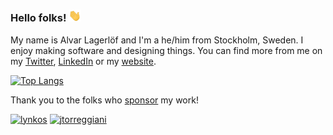 ### Hello folks! <img src="https://raw.githubusercontent.com/alvarlagerlof/alvarlagerlof/main/wave.gif" width="20px">

My name is Alvar Lagerlöf and I'm a he/him from Stockholm, Sweden. I enjoy making software and designing things. You can find more from me on my [Twitter](https://twitter.com/alvarlagerlof), [LinkedIn](https://linkedin.com/in/alvarlagerlof) or my [website](https://alvar.dev).

[![Top Langs](https://github-readme-stats.vercel.app/api/top-langs/?username=alvarlagerlof&layout=compact)](https://github.com/anuraghazra/github-readme-stats)

Thank you to the folks who [sponsor](https://github.com/sponsors/alvarlagerlof) my work!

<a href="https://github.com/lynkos"><img title="lynkos" src="https://github.com/lynkos.png" width="32"></a>
<a href="https://github.com/jtorreggiani"><img title="jtorreggiani" src="https://github.com/jtorreggiani.png" width="32"></a>
